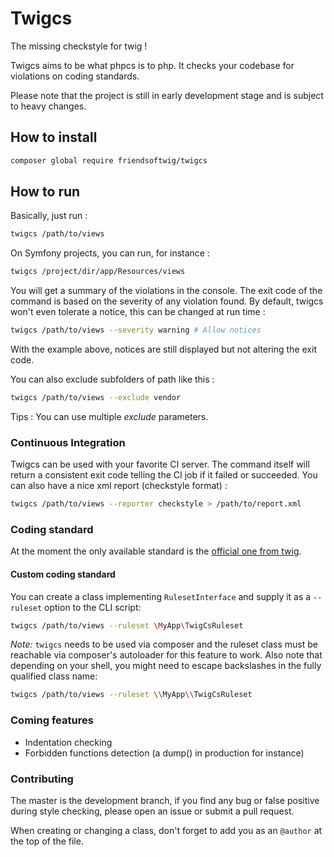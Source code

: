 # Twigcs

The missing checkstyle for twig !

Twigcs aims to be what phpcs is to php. It checks your codebase for violations on coding standards.

Please note that the project is still in early development stage and is subject to heavy changes.

## How to install

```bash
composer global require friendsoftwig/twigcs
```

## How to run

Basically, just run :

```bash
twigcs /path/to/views
```

On Symfony projects, you can run, for instance :

```bash
twigcs /project/dir/app/Resources/views
```

You will get a summary of the violations in the console. The exit code of the command is based on the severity
of any violation found. By default, twigcs won't even tolerate a notice, this can be changed at run time :

```bash
twigcs /path/to/views --severity warning # Allow notices
```

With the example above, notices are still displayed but not altering the exit code.

You can also exclude subfolders of path like this :

```bash
twigcs /path/to/views --exclude vendor
```

Tips : You can use multiple _exclude_ parameters.

### Continuous Integration

Twigcs can be used with your favorite CI server. The command itself will return a consistent exit code telling
the CI job if it failed or succeeded. You can also have a nice xml report (checkstyle format) :

```bash
twigcs /path/to/views --reporter checkstyle > /path/to/report.xml
```

### Coding standard

At the moment the only available standard is the [official one from twig](http://twig.sensiolabs.org/doc/coding_standards.html). 

#### Custom coding standard

You can create a class implementing `RulesetInterface` and supply it as a `--ruleset` option to the CLI script: 

```bash
twigcs /path/to/views --ruleset \MyApp\TwigCsRuleset
```

*Note:* `twigcs` needs to be used via composer and the ruleset class must be reachable via composer's autoloader for this feature to work.
Also note that depending on your shell, you might need to escape backslashes in the fully qualified class name:

```bash
twigcs /path/to/views --ruleset \\MyApp\\TwigCsRuleset
```

### Coming features

- Indentation checking
- Forbidden functions detection (a dump() in production for instance)

### Contributing

The master is the development branch, if you find any bug or false positive during style checking, please
open an issue or submit a pull request.

When creating or changing a class, don't forget to add you as an `@author` at the top of the file.
